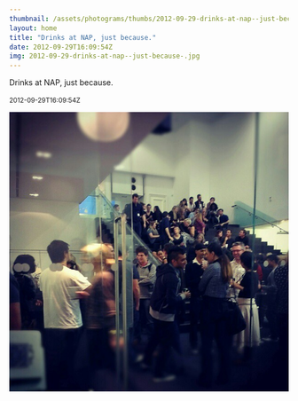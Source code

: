 ```yaml
---
thumbnail: /assets/photograms/thumbs/2012-09-29-drinks-at-nap--just-because-.jpg
layout: home
title: "Drinks at NAP, just because."
date: 2012-09-29T16:09:54Z
img: 2012-09-29-drinks-at-nap--just-because-.jpg
---
```


Drinks at NAP, just because.

<small>2012-09-29T16:09:54Z</small>

![Drinks at NAP, just because.](/assets/photograms/original/2012-09-29-drinks-at-nap--just-because-.jpg)
